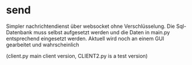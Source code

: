 # send

Simpler nachrichtendienst über websocket ohne Verschlüsselung. Die Sql-Datenbank muss selbst aufgesetzt werden und die Daten in main.py entsprechend eingesetzt werden. 
Aktuell wird noch an einem GUI gearbeitet und wahrscheinlich

(client.py main client version, CLIENT2.py is a test version)
